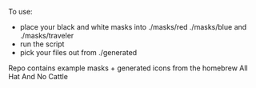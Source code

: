 To use:

- place your black and white masks into ./masks/red ./masks/blue and ./masks/traveler
- run the script
- pick your files out from ./generated

Repo contains example masks + generated icons from the homebrew All Hat And No Cattle 
